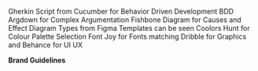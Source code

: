 

Gherkin Script from Cucumber for Behavior Driven Development BDD
Argdown for Complex Argumentation
Fishbone Diagram for Causes and Effect
Diagram Types from Figma Templates can be seen
Coolors Hunt for Colour Palette Selection
Font Joy for Fonts matching
Dribble for Graphics and Behance for UI UX

**Brand Guidelines**


